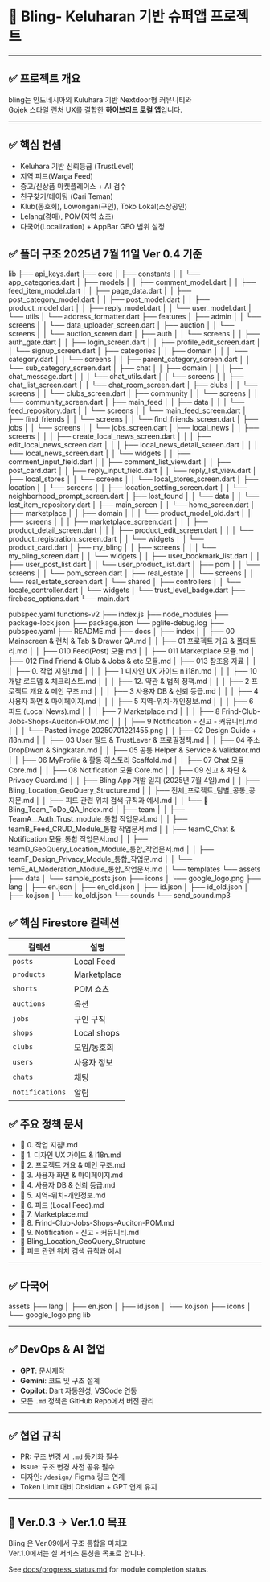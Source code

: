 # 🚀 Bling- Keluharan 기반 슈퍼앱 프로젝트

---

## ✅ 프로젝트 개요

bling는 인도네시아의 Kuluhara 기반 Nextdoor형 커뮤니티와  
Gojek 스타일 런처 UX를 결합한 **하이브리드 로컬 앱**입니다.

---

## ✅ 핵심 컨셉

- Keluhara 기반 신뢰등급 (TrustLevel)
- 지역 피드(Warga Feed)
- 중고/신상품 마켓플레이스 + AI 검수
- 친구찾기/데이팅 (Cari Teman)
- Klub(동호회), Lowongan(구인), Toko Lokal(소상공인)
- Lelang(경매), POM(지역 쇼츠)
- 다국어(Localization) + AppBar GEO 범위 설정

## ✅ 폴더 구조    2025년 7월 11일 Ver 0.4 기준

lib
├── api_keys.dart
├── core
│   ├── constants
│   │   └── app_categories.dart
│   ├── models
│   │   ├── comment_model.dart
│   │   ├── feed_item_model.dart
│   │   ├── page_data.dart
│   │   ├── post_category_model.dart
│   │   ├── post_model.dart
│   │   ├── product_model.dart
│   │   ├── reply_model.dart
│   │   └── user_model.dart
│   └── utils
│       └── address_formatter.dart
├── features
│   ├── admin
│   │   └── screens
│   │       └── data_uploader_screen.dart
│   ├── auction
│   │   └── screens
│   │       └── auction_screen.dart
│   ├── auth
│   │   └── screens
│   │       ├── auth_gate.dart
│   │       ├── login_screen.dart
│   │       ├── profile_edit_screen.dart
│   │       └── signup_screen.dart
│   ├── categories
│   │   ├── domain
│   │   │   └── category.dart
│   │   └── screens
│   │       ├── parent_category_screen.dart
│   │       └── sub_category_screen.dart
│   ├── chat
│   │   ├── domain
│   │   │   ├── chat_message.dart
│   │   │   └── chat_utils.dart
│   │   └── screens
│   │       ├── chat_list_screen.dart
│   │       └── chat_room_screen.dart
│   ├── clubs
│   │   └── screens
│   │       └── clubs_screen.dart
│   ├── community
│   │   └── screens
│   │       └── community_screen.dart
│   ├── main_feed
│   │   ├── data
│   │   │   └── feed_repository.dart
│   │   └── screens
│   │       └── main_feed_screen.dart
│   ├── find_friends
│   │   └── screens
│   │       └── find_friends_screen.dart
│   ├── jobs
│   │   └── screens
│   │       └── jobs_screen.dart
│   ├── local_news
│   │   ├── screens
│   │   │   ├── create_local_news_screen.dart
│   │   │   ├── edit_local_news_screen.dart
│   │   │   ├── local_news_detail_screen.dart
│   │   │   └── local_news_screen.dart
│   │   └── widgets
│   │       ├── comment_input_field.dart
│   │       ├── comment_list_view.dart
│   │       ├── post_card.dart
│   │       ├── reply_input_field.dart
│   │       └── reply_list_view.dart
│   ├── local_stores
│   │   └── screens
│   │       └── local_stores_screen.dart
│   ├── location
│   │   └── screens
│   │       ├── location_setting_screen.dart
│   │       └── neighborhood_prompt_screen.dart
│   ├── lost_found
│   │   └── data
│   │       └── lost_item_repository.dart
│   ├── main_screen
│   │   └── home_screen.dart
│   ├── marketplace
│   │   ├── domain
│   │   │   └── product_model_old.dart
│   │   ├── screens
│   │   │   ├── marketplace_screen.dart
│   │   │   ├── product_detail_screen.dart
│   │   │   ├── product_edit_screen.dart
│   │   │   └── product_registration_screen.dart
│   │   └── widgets
│   │       └── product_card.dart
│   ├── my_bling
│   │   ├── screens
│   │   │   └── my_bling_screen.dart
│   │   └── widgets
│   │       ├── user_bookmark_list.dart
│   │       ├── user_post_list.dart
│   │       └── user_product_list.dart
│   ├── pom
│   │   └── screens
│   │       └── pom_screen.dart
│   ├── real_estate
│   │   └── screens
│   │       └── real_estate_screen.dart
│   └── shared
│       ├── controllers
│       │   └── locale_controller.dart
│       └── widgets
│           └── trust_level_badge.dart
├── firebase_options.dart
└── main.dart

pubspec.yaml
functions-v2
├── index.js
├── node_modules
├── package-lock.json
├── package.json
└── pglite-debug.log
├── pubspec.yaml
├── README.md
├── docs
│   ├── index
│   │   ├── 00  Mainscreen & 런처 & Tab & Drawer QA.md
│   │   ├── 01  프로젝트 개요 & 폴더트리.md
│   │   ├── 010  Feed(Post) 모듈.md
│   │   ├── 011  Marketplace 모듈.md
│   ├── 012  Find Friend & Club & Jobs & etc 모듈.md
│   ├── 013 참조용 자료
│   │   │   ├── 0. 작업 지침!.md
│   │   │   ├── 1  디자인 UX 가이드 n i18n.md
│   │   │   ├── 10  개발 로드맵 & 체크리스트.md
│   │   │   ├── 12. 약관 & 법적 정책.md
│   │   │   ├── 2  프로젝트 개요 & 메인 구조.md
│   │   │   ├── 3  사용자 DB & 신뢰 등급.md
│   │   │   ├── 4  사용자 화면 & 마이페이지.md
│   │   │   ├── 5  지역-위치-개인정보.md
│   │   │   ├── 6  피드 (Local News).md
│   │   │   ├── 7  Marketplace.md
│   │   │   ├── 8  Frind-Club-Jobs-Shops-Auciton-POM.md
│   │   │   ├── 9  Notification - 신고 - 커뮤니티.md
│   │   │   └── Pasted image 20250701221455.png
│   │   ├── 02  Design Guide + i18n.md
│   │   ├── 03  User 필드 & TrustLever & 프로필정책.md
│   │   ├── 04  주소 DropDwon & Singkatan.md
│   │   ├── 05  공통 Helper & Service & Validator.md
│   │   ├── 06  MyProfile & 활동 히스토리 Scaffold.md
│   │   ├── 07  Chat 모듈 Core.md
│   │   ├── 08  Notification 모듈 Core.md
│   │   ├── 09  신고 & 차단 & Privacy Guard.md
│   │   ├── Bling App 개발 일지 (2025년 7월 4일).md
│   │   ├── Bling_Location_GeoQuery_Structure.md
│   │   ├── 전체_프로젝트_팀별_공통_공지문.md
│   │   ├── 피드 관련 위치 검색 규칙과 예시.md
│   │   └── 📌 Bling_Team_ToDo_QA_Index.md
│   ├── team
│   │   ├── TeamA__Auth_Trust_module_통합 작업문서.md
│   │   ├── teamB_Feed_CRUD_Module_통합 작업문서.md
│   │   ├── teamC_Chat & Notification 모듈_통합 작업문서.md
│   │   ├── teamD_GeoQuery_Location_Module_통합_작업문서.md
│   │   ├── teamF_Design_Privacy_Module_통합_작업문.md
│   │   └── temE_AI_Moderation_Module_통합_작업문서.md
│   └── templates 
└── assets
    ├── data
    │   └── sample_posts.json
    ├── icons
    │   └── google_logo.png
    ├── lang
    │   ├── en.json
    │   ├── en_old.json
    │   ├── id.json
    │   ├── id_old.json
    │   ├── ko.json
    │   └── ko_old.json
    └── sounds
        └── send_sound.mp3




## ✅ 핵심 Firestore 컬렉션

| 컬렉션             | 설명          |
| --------------- | ----------- |
| `posts`         | Local Feed  |
| `products`      | Marketplace |
| `shorts`        | POM 쇼츠      |
| `auctions`      | 옥션          |
| `jobs`          | 구인 구직       |
| `shops`         | Local shops |
| `clubs`         | 모임/동호회      |
| `users`         | 사용자 정보      |
| `chats`         | 채팅          |
| `notifications` | 알림          |


## ✅ 주요 정책 문서

- 📄 0. 작업 지침!.md
- 📄 1. 디자인 UX 가이드 & i18n.md
- 📄 2. 프로젝트 개요 & 메인 구조.md
- 📄 3. 사용자 화면 & 마이페이지.md
- 📄 4. 사용자 DB & 신뢰 등급.md
- 📄 5. 지역-위치-개인정보.md
- 📄 6. 피드 (Local Feed).md
- 📄 7. Marketplace.md
- 📄 8. Frind-Club-Jobs-Shops-Auciton-POM.md
- 📄 9. Notification - 신고 - 커뮤니티.md
- 📄 Bling_Location_GeoQuery_Structure
- 📄 피드 관련 위치 검색 규칙과 예시
---

## ✅ 다국어

assets
├── lang
│   ├── en.json
│   ├── id.json
│   └── ko.json
├── icons
│   └── google_logo.png
lib

---

## ✅ DevOps & AI 협업

- **GPT**:  문서제작
- **Gemini**: 코드 밎 구조 설계
- **Copilot**: Dart 자동완성, VSCode 연동
- 모든 `.md` 정책은 GitHub Repo에서 버전 관리

---

## ✅ 협업 규칙

- PR: 구조 변경 시 `.md` 동기화 필수
- Issue: 구조 변경 사전 공유 필수
- 디자인: `/design/` Figma 링크 연계
- Token Limit 대비 Obsidian + GPT 연계 유지

---

## 🚀 Ver.0.3 → Ver.1.0 목표

Bling 은 Ver.09에서 구조 통합을 마치고  
Ver.1.0에서는 실 서비스 론칭을 목표로 합니다.

See [docs/progress_status.md](docs/progress_status.md) for module completion status.
